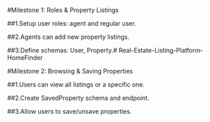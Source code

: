 #Milestone 1: Roles & Property Listings

##1.Setup user roles: agent and regular user.

##2.Agents can add new property listings.

##3.Define schemas: User, Property.# Real-Estate-Listing-Platform-HomeFinder


#Milestone 2: Browsing & Saving Properties

##1.Users can view all listings or a specific one.

##2.Create SavedProperty schema and endpoint.

##3.Allow users to save/unsave properties.